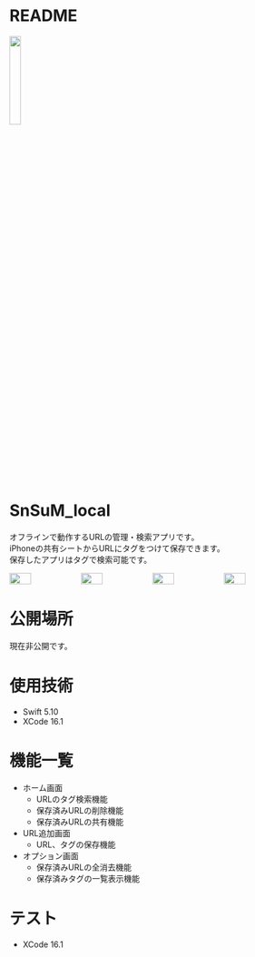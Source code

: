 # README
<img src="https://github.com/user-attachments/assets/006dcc59-caba-4d58-99a1-55d3ad4f1246" width="20%" />

# SnSuM_local
オフラインで動作するURLの管理・検索アプリです。<br>
iPhoneの共有シートからURLにタグをつけて保存できます。<br>
保存したアプリはタグで検索可能です。
<div style="display: flex; justify-content: space-between;">
  <img src="https://github.com/user-attachments/assets/1826e68e-e570-4af6-ac7c-51da322a6b72" width="30%" />
  <img src="https://github.com/user-attachments/assets/e5005b18-4901-46df-931f-051d5627f59d" width="30%" />
  <img src="https://github.com/user-attachments/assets/8ad42d2c-a338-4564-9212-362a75d9ebc3" width="30%" />
  <img src="https://github.com/user-attachments/assets/b0ba8aa7-fe9e-42de-a270-30583a1f3b3a" width="30%" />
</div>

# 公開場所
現在非公開です。

# 使用技術

+ Swift 5.10
+ XCode 16.1

# 機能一覧
+ ホーム画面
  + URLのタグ検索機能
  + 保存済みURLの削除機能
  + 保存済みURLの共有機能
+ URL追加画面
  + URL、タグの保存機能
+ オプション画面
  + 保存済みURLの全消去機能
  + 保存済みタグの一覧表示機能

# テスト
+ XCode 16.1
